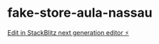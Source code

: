 # fake-store-aula-nassau

[Edit in StackBlitz next generation editor ⚡️](https://stackblitz.com/~/github.com/marlon-2020/fake-store-aula-nassau)
